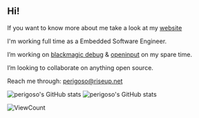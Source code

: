 
## Hi!

If you want to know more about me take a look at my [website](https://perigoso.github.io/)


I'm working full time as a Embedded Software Engineer.

I’m working on [blackmagic debug](https://github.com/blackmagic-debug/blackmagic) & [openinput](https://openinput.readthedocs.io) on my spare time.

I’m looking to collaborate on anything open source.

Reach me through: perigoso@riseup.net

![perigoso's GitHub stats](https://github-readme-stats.vercel.app/api?username=perigoso&count_private=true&show_icons=true&hide_border=true&bg_color=00000000&text_color=c6d0f5&icon_color=ca9ee6&title_color=81c8be#gh-dark-mode-only)
![perigoso's GitHub stats](https://github-readme-stats.vercel.app/api?username=perigoso&count_private=true&show_icons=true&hide_border=true&bg_color=00000000&text_color=4c4f69&icon_color=8839ef&title_color=179299#gh-light-mode-only)

![ViewCount](https://views.whatilearened.today/views/github/perigoso/perigoso.svg?cache=remove)
